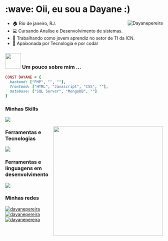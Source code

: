 <h1 align="left" id="macropower-title">:wave: Oii, eu sou a Dayane :)</h1>

<a href="#dereknguyen269-title">
  <img src="https://github-readme-stats.vercel.app/api/top-langs/?username=Dayanepereira&layout=donut&theme=catppuccin_mocha" alt="Dayanepereira" align="right" />
</a>

- :house: Rio de janeiro, RJ.
- :computer: Cursando Analíse e Desenvolvimento de sistemas.
- :handbag: Trabalhando como jovem aprendiz no setor de TI da ICN.
- :blue_heart:  Apaixonada por Tecnologia e por codar

### <img src="https://user-images.githubusercontent.com/74038190/216649426-0c2ee152-84d8-4707-85c4-27a378d2f78a.gif" width="50"> Um pouco sobre mim ... 

```ruby
CONST DAYANE = {
  backend: ["PHP", "", ""],
  frontend: ["HTML", "Javascript", "CSS", ""],
  database: ["SQL Server", "MongoDB", ""]
}
```

### Minhas Skills 

<p align="left">
  <a href="https://skillicons.dev">
    <img src="https://skillicons.dev/icons?i=html,css,javascript,php" />
  </a>
</p>

<a>
  <img src="https://user-images.githubusercontent.com/74038190/212750996-938b257b-266c-45a7-9af7-655341c0f58b.gif" align="right" width="350" />
</a>

### Ferramentas e Tecnologias

<p align="left">
  <a href="https://skillicons.dev">
    <img src="https://skillicons.dev/icons?i=vscode,git,github,mongodb,discord" />
  </a>
</p>

### Ferramentas e linguagens em desenvolvimento

<p align="left">
  <a href="https://skillicons.dev">
    <img src="https://skillicons.dev/icons?i=react,nodejs,linux,redux,docker" />
  </a>
</p>

### Minhas redes

<p align="left">
  <a href="https://skillicons.dev">
    <img src="https://skillicons.dev/icons?i=linkedin" href="https://linkedin.com/in/Dayane-pereira" target="_blank" alt="dayanepereira"/>
    <img src="https://skillicons.dev/icons?i=instagram" href="https://instagram.com/iamdayanep" target="_blank" alt="dayanepereira"/>
    <img src="https://skillicons.dev/icons?i=gmail" href = "mailto:pdayane2734@gmail.com" target="_blank" alt="dayanepereira"/>
  </a>
